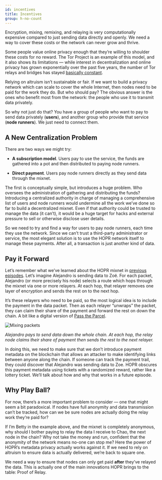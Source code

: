 ```yaml
---
id: incentives
title: Incentives
group: h-no-count
---
```


Encryption, mixing, remixing, and relaying is very computationally expensive compared to just sending data directly and openly. We need a way to cover these costs or the network can never grow and thrive.

Some people value online privacy enough that they’re willing to shoulder these costs for no reward. The Tor Project is an example of this model, and it also shows its limitations — while interest in decentralization and online privacy has grown exponentially over the past five years, the number of Tor relays and bridges has stayed [basically constant](https://metrics.torproject.org/networksize.html?start=2016-07-16&end=2021-07-16).

Relying on altruism isn’t sustainable or fair. If we want to build a privacy network which can scale to cover the whole Internet, then nodes need to be paid for the work they do. But who should pay? The obvious answer is the ones who benefit most from the network: the people who use it to transmit data privately.

So why not just do that? You have a group of people who want to pay to send data privately (**users**), and another group who provide that service (**node runners**). We just need to connect them.

## A New Centralization Problem

There are two ways we might try:

- **A subscription model**. Users pay to use the service, the funds are gathered into a pot and then distributed to paying node runners.

- **Direct payment**. Users pay node runners directly as they send data through the mixnet.

The first is conceptually simple, but introduces a huge problem. Who oversees the administration of gathering and distributing the funds? Introducing a centralized authority in charge of managing a comprehensive list of users and node runners would undermine all the work we’ve done so far to build a decentralized mixnet. Even if that authority could be trusted to manage the data (it can’t), it would be a huge target for hacks and external pressure to sell or otherwise disclose user details.

So we need to try and find a way for users to pay node runners, each time they use the network. Since we can’t trust a third-party administrator or service, the most elegant solution is to use the HOPR network itself to manage these payments. After all, a transaction is just another kind of data.

## Pay it Forward

Let’s remember what we’ve learned about the HOPR mixnet in [previous](https://medium.com/hoprnet/hopr-basics-episode-3-anonymous-routing-d9278f7de129) [episodes](https://medium.com/hoprnet/hopr-basics-episode-4-mixnets-dfbac2e6560). Let’s imagine Alejandro is sending data to Zoë. For each packet, Alejandro (or more precisely his node) selects a route which hops through the mixnet via one or more relayers. At each hop, that relayer removes one layer of encryption and sends the rest on to the next hop.

It’s these relayers who need to be paid, so the most logical idea is to include the payment in the data packet. Then as each relayer “unwraps” the packet, they can claim their share of the payment and forward the rest on down the chain. A bit like a digital version of [Pass the Parcel](https://en.wikipedia.org/wiki/Pass_the_parcel).

![Mixing packets](/img/core/mixing_packets.gif)

_Alejandro pays to send data down the whole chain. At each hop, the relay node claims their share of payment then sends the rest to the next relayer._

In doing this, we need to make sure that we don’t introduce payment metadata on the blockchain that allows an attacker to make identifying links between anyone along the chain. If someone can track the payment trail, they could discover that Alejandro was sending data to Zoe. HOPR obscures this payment metadata using tickets with a randomized reward, rather like a lottery ticket. We’ll talk about how and why that works in a future episode.

## Why Play Ball?

For now, there’s a more important problem to consider — one that might seem a bit paradoxical. If nodes have full anonymity and data transmission can’t be tracked, how can we be sure nodes are actually doing the relay work they’re paid for?

If I’m Betty in the example above, and the mixnet is completely anonymous, why should I bother paying to relay the data I receive to Chao, the next node in the chain? Why not take the money and run, confident that the anonymity of the network means no-one can stop me? Here the power of HOPR’s metadata privacy actually works against it. If we need to rely on altruism to ensure data is actually delivered, we’re back to square one.

We need a way to ensure that nodes can only get paid **after** they’ve relayed the data. This is actually one of the main innovations HOPR brings to the table: Proof of Relay.
